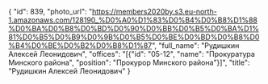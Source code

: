 {
    "id": 839,
    "photo_url": "https://members2020by.s3.eu-north-1.amazonaws.com/128190_%D0%A0%D1%83%D0%B4%D0%B8%D1%88%D0%BA%D0%B8%D0%BD%D0%90%D0%BB%D0%B5%D0%BA%D1%81%D0%B5%D0%B9%D0%9B%D0%B5%D0%BE%D0%BD%D0%B8%D0%B4%D0%BE%D0%B2%D0%B8%D1%87",
    "full_name": "Рудишкин Алексей Леонидович",
    "offices": "[{\"id\": \"05-12\", \"name\": \"Прокуратура Минского района\", \"position\": \"Прокурор Минского района\"}]",
    "title": "Рудишкин Алексей Леонидович"
}